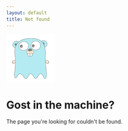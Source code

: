 ```yaml
---
layout: default
title: Not found
---
```

<div class="d-flex flex-column align-items-center mb-5">
<img src="/assets/gost-logo.svg" height="128" width="128" alt="Gost-DOM logo"/>
<div class="main-heading flex-fill py-4">
<h1>Gost in the machine?</h1>
        The page you're looking for couldn't be found.
</div>
</div>

